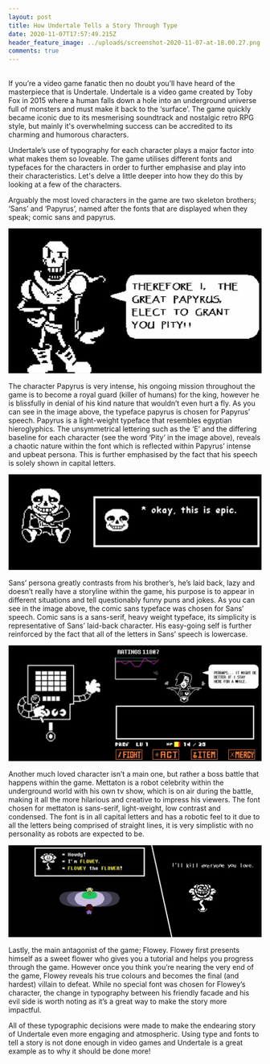 ```yaml
---
layout: post
title: How Undertale Tells a Story Through Type
date: 2020-11-07T17:57:49.215Z
header_feature_image: ../uploads/screenshot-2020-11-07-at-18.00.27.png
comments: true
---
```

\
If you’re a video game fanatic then no doubt you’ll have heard of the masterpiece that is Undertale. Undertale is a video game created by Toby Fox in 2015 where a human falls down a hole into an underground universe full of monsters and must make it back to the ‘surface’. The game quickly became iconic due to its mesmerising soundtrack and nostalgic retro RPG style, but mainly it's overwhelming success can be accredited to its charming and humorous characters.

Undertale’s use of typography for each character plays a major factor into what makes them so loveable. The game utilises different fonts and typefaces for the characters in order to further emphasise and play into their characteristics. Let's delve a little deeper into how they do this by looking at a few of the characters.

Arguably the most loved characters in the game are two skeleton brothers; ‘Sans’ and ‘Papyrus’, named after the fonts that are displayed when they speak; comic sans and papyrus.

![Papyrus](../uploads/papyrusspeech.jpg "Papyrus")

The character Papyrus is very intense, his ongoing mission throughout the game is to become a royal guard (killer of humans) for the king, however he is blissfully in denial of his kind nature that wouldn’t even hurt a fly. As you can see in the image above, the typeface papyrus is chosen for Papyrus’ speech. Papyrus is a light-weight typeface that resembles egyptian hieroglyphics. The unsymmetrical lettering such as the ‘E’ and the differing baseline for each character (see the word ‘Pity’ in the image above), reveals a chaotic nature within the font which is reflected within Papyrus’ intense and upbeat persona. This is further emphasised by the fact that his speech is solely shown in capital letters.

![Sans](../uploads/screenshot-2020-11-07-at-18.02.33.png "Sans")

Sans’ persona greatly contrasts from his brother’s, he’s laid back, lazy and doesn’t really have a storyline within the game, his purpose is to appear in different situations and tell questionably funny puns and jokes. As you can see in the image above, the comic sans typeface was chosen for Sans’ speech. Comic sans is a sans-serif, heavy weight typeface, its simplicity is representative of Sans’ laid-back character. His easy-going self is further reinforced by the fact that all of the letters in Sans’ speech is lowercase.

![Mettaton](../uploads/screenshot-2020-11-07-at-18.04.30.png "Mettaton")

Another much loved character isn’t a main one, but rather a boss battle that happens within the game. Mettaton is a robot celebrity within the underground world with his own tv show, which is on air during the battle, making it all the more hilarious and creative to impress his viewers. The font chosen for mettaton is sans-serif, light-weight, low contrast and condensed. The font is in all capital letters and has a robotic feel to it due to all the letters being comprised of straight lines, it is very simplistic with no personality as robots are expected to be. 

![Flowey](../uploads/screenshot-2020-11-07-at-18.06.49.png "Flowey")

Lastly, the main antagonist of the game; Flowey. Flowey first presents himself as a sweet flower who gives you a tutorial and helps you progress through the game. However once you think you’re nearing the very end of the game, Flowey reveals his true colours and becomes the final (and hardest) villain to defeat. While no special font was chosen for Flowey’s character, the change in typography between his friendly facade and his evil side is worth noting as it’s a great way to make the story more impactful. 

All of these typographic decisions were made to make the endearing story of Undertale even more engaging and atmospheric. Using type and fonts to tell a story is not done enough in video games and Undertale is a great example as to why it should be done more!